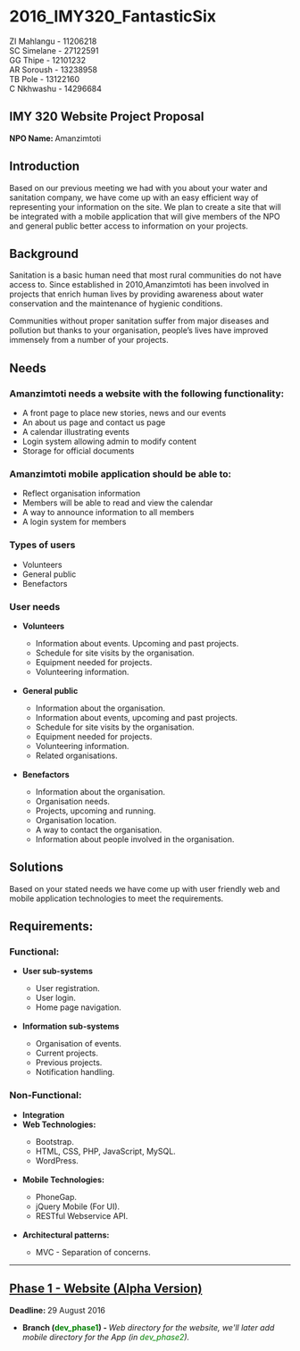# 2016_IMY320_FantasticSix

ZI Mahlangu - 11206218 <br />
SC Simelane - 27122591 <br />
GG Thipe    - 12101232 <br />
AR Soroush  - 13238958 <br />
TB Pole     - 13122160 <br />
C Nkhwashu  - 14296684 <br />


<h2>IMY 320 Website Project Proposal</h2>
<b>NPO Name: </b>Amanzimtoti

<h2>Introduction</h2>

Based on our previous meeting we had with you about your water and sanitation company, we have come up with an easy efficient way of representing your information on the site. We plan to create a site that will be integrated with a mobile application that will give members of the NPO and general public better access to information on your projects. <br />

<h2>Background</h2>
Sanitation is a basic human need that most rural communities do not have access to. Since established in 2010,Amanzimtoti has been involved in projects that enrich human lives by providing awareness about water conservation and the maintenance of hygienic conditions. <br />

Communities without proper sanitation suffer from major diseases and pollution but thanks to your organisation, people’s lives have improved immensely from a number of your projects.<br />

<h2>Needs</h2>
<h3>Amanzimtoti needs a website with the following functionality:</h3>
<ul>
    <li>A front page to place new stories, news and our events</li>
    <li>An about us page and contact us page</li>
    <li>A calendar illustrating events</li>
    <li>Login system allowing admin to modify content</li>
    <li>Storage for official documents</li>
</ul>

<h3>Amanzimtoti mobile application should be able to:</h3>
<ul>
    <li>Reflect organisation information</li>
    <li>Members will be able to read and view the calendar</li>
    <li>A way to announce information to all members</li>
    <li>A login system for members</li>
</ul>
  
 <h3> Types of users</h3>
<ul>
    <li>Volunteers</li>
    <li>General public</li>
    <li>Benefactors</li>
</ul>

<h3>User needs</h3>
<ul>
    <li><b>Volunteers</b></li>
    <ul>
        <li>Information about events. Upcoming and past projects.</li>
        <li>Schedule for site visits by the organisation.</li>
        <li>Equipment needed for projects.</li>
        <li>Volunteering information.</li>
    </ul>
    <br />
    <li><b>General public</b></li>
    <ul>
        <li>Information about the organisation.</li>
        <li>Information about events, upcoming and past projects.</li>
        <li>Schedule for site visits by the organisation.</li>
        <li>Equipment needed for projects.</li>
        <li>Volunteering information.</li>
        <li>Related organisations.</li>
    </ul>
    <br />
    <li><b>Benefactors</b></li>
    <ul>
        <li>Information about the organisation.</li>
        <li>Organisation needs.</li>
        <li>Projects, upcoming and running.</li>
        <li>Organisation location.</li>
        <li>A way to contact the organisation.</li>
        <li>Information about people involved in the organisation.</li>
    </ul>
</ul>    

  
<h2>Solutions</h2>
Based on your stated needs we have come up with user friendly web and mobile application technologies to meet the requirements.<br />

<h2>Requirements:</h2>

<h3>Functional:</h3>
<ul>
    <li><b>User sub-systems</b></li>
    <ul>
        <li>User registration.</li>
        <li>User login.</li>
        <li>Home page navigation.</li>
    </ul>
    <br />
    <li><b>Information sub-systems</b></li>
    <ul>
        <li>Organisation of events.</li>
        <li>Current projects.</li>
        <li>Previous projects.</li>
        <li>Notification handling.</li>
    </ul>
</ul>

<h3>Non-Functional:</h3>
<ul>
    <li><b>Integration</b></li>
    <li><b>Web Technologies:</b></li>
    <ul>
        <li>Bootstrap.</li>
        <li><Languages: <i>HTML, CSS, PHP, JavaScript, MySQL</i>.</li>
        <li>WordPress.</li>
    </ul>
    <br />
    <li><b>Mobile Technologies:</b></li>
    <ul>
        <li>PhoneGap.</li>
        <li>jQuery Mobile (For UI).</li>
        <li>RESTful Webservice API.</li>
    </ul>
    <br />
    <li><b>Architectural patterns:</b></li>
    <ul>
        <li>MVC - Separation of concerns.</li>
    </ul>
</ul>
<hr />

<h2><u>Phase 1 - Website (Alpha Version)</u></h2>
<div>
    <b>Deadline: </b>29 August 2016<br />
    <ul>
        <li><b>Branch (<span style="color: green;">dev_phase1</span>) - </b><i> Web directory for the website, we'll later add mobile directory for the App (in <span style="color: green;">dev_phase2</span>).</i></li>
    </ul>
</div>